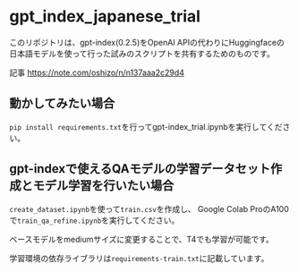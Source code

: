 # gpt_index_japanese_trial

このリポジトリは、gpt-index(0.2.5)をOpenAI APIの代わりにHuggingfaceの日本語モデルを使って行った試みのスクリプトを共有するためのものです。

記事
https://note.com/oshizo/n/n137aaa2c29d4

## 動かしてみたい場合
`pip install requirements.txt`を行ってgpt-index_trial.ipynbを実行してください。


## gpt-indexで使えるQAモデルの学習データセット作成とモデル学習を行いたい場合

`create_dataset.ipynb`を使って`train.csv`を作成し、
Google Colab ProのA100で`train_qa_refine.ipynb`を実行してください。

ベースモデルをmediumサイズに変更することで、T4でも学習が可能です。

学習環境の依存ライブラリは`requirements-train.txt`に記載しています。